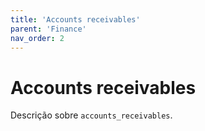 ```yaml
---
title: 'Accounts receivables'
parent: 'Finance'
nav_order: 2
---
```


# Accounts receivables

Descrição sobre `accounts_receivables`.
